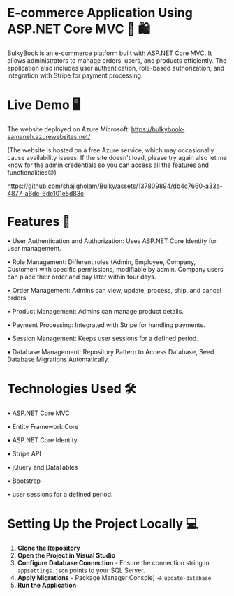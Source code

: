 # E-commerce Application Using ASP.NET Core MVC 🛒 🛍️

BulkyBook is an e-commerce platform built with ASP.NET Core MVC. It allows administrators to manage orders, users, and products efficiently. The application also includes user authentication, role-based authorization, and integration with Stripe for payment processing.

# Live Demo 🖥️

The website deployed on Azure Microsoft: https://bulkybook-samaneh.azurewebsites.net/

(The website is hosted on a free Azure service, which may occasionally cause availability issues. If the site doesn't load, please try again also let me know for the admin credentials so you can access all the features and functionalities😊)


https://github.com/shajigholam/Bulky/assets/137809894/db4c7660-a33a-4877-a6dc-6de101e5d83c

# Features 📖

•	User Authentication and Authorization: Uses ASP.NET Core Identity for user management.

•	Role Management: Different roles (Admin, Employee, Company, Customer) with specific permissions, modifiable by admin. Company users can place their order and pay later within four days.

•	Order Management: Admins can view, update, process, ship, and cancel orders.

•	Product Management: Admins can manage product details.

•	Payment Processing: Integrated with Stripe for handling payments.

•	Session Management: Keeps user sessions for a defined period.

•	Database Management: Repository Pattern to Access Database, Seed Database Migrations Automatically.

# Technologies Used 🛠️

•	ASP.NET Core MVC

•	Entity Framework Core

•	ASP.NET Core Identity

•	Stripe API

•	jQuery and DataTables

•	Bootstrap

•	user sessions for a defined period.

# Setting Up the Project Locally 💻

1. **Clone the Repository**
2. **Open the Project in Visual Studio**
3. **Configure Database Connection** - Ensure the connection string in `appsettings.json` points to your SQL Server.
4. **Apply Migrations** - Package Manager Console) -> `update-database`
5. **Run the Application**



